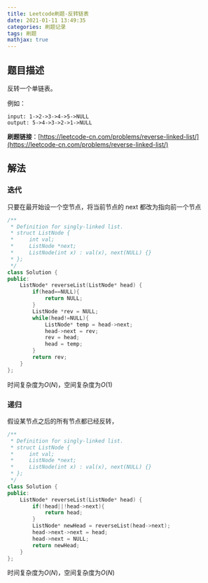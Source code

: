 ```yaml
---
title: Leetcode刷题-反转链表
date: 2021-01-11 13:49:35
categories: 刷题记录
tags: 刷题
mathjax: true
---
```


## 题目描述

反转一个单链表。

例如：

```
input: 1->2->3->4->5->NULL
output: 5->4->3->2->1->NULL
```

**刷题链接**：[https://leetcode-cn.com/problems/reverse-linked-list/](https://leetcode-cn.com/problems/reverse-linked-list/)

<!--more-->

## 解法

### 迭代

只要在最开始设一个空节点，将当前节点的 next 都改为指向前一个节点

```C++
/**
 * Definition for singly-linked list.
 * struct ListNode {
 *     int val;
 *     ListNode *next;
 *     ListNode(int x) : val(x), next(NULL) {}
 * };
 */
class Solution {
public:
    ListNode* reverseList(ListNode* head) {
        if(head==NULL){
            return NULL;
        }
        ListNode *rev = NULL;
        while(head!=NULL){
            ListNode* temp = head->next;
            head->next = rev;
            rev = head;
            head = temp;
        }
        return rev;
    }
};
```

时间复杂度为$O(N)$，空间复杂度为$O(1)$

### 递归

假设某节点之后的所有节点都已经反转，

```C++
/**
 * Definition for singly-linked list.
 * struct ListNode {
 *     int val;
 *     ListNode *next;
 *     ListNode(int x) : val(x), next(NULL) {}
 * };
 */
class Solution {
public:
    ListNode* reverseList(ListNode* head) {
        if(!head||!head->next){
            return head;
        }
        ListNode* newHead = reverseList(head->next);
        head->next->next = head;
        head->next = NULL;
        return newHead;
    }
};
```

时间复杂度为$O(N)$，空间复杂度为$O(N)$
